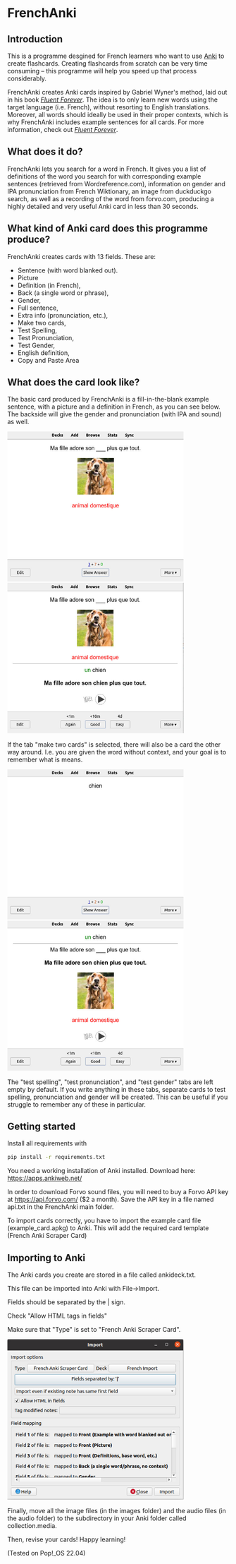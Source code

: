 # FrenchAnki

## Introduction
This is a programme desgined for French learners who want to use [Anki](https://apps.ankiweb.net/) to create flashcards. Creating flashcards from scratch can be very time consuming – this programme will help you speed up that process considerably.

FrenchAnki creates Anki cards inspired by Gabriel Wyner's method, laid out in his book [*Fluent Forever*](https://fluent-forever.com/book/). The idea is to only learn new words using the target language (i.e. French), without resorting to English translations. Moreover, all words should ideally be used in their proper contexts, which is why FrenchAnki includes example sentences for all cards. For more information, check out [*Fluent Forever*](https://fluent-forever.com/book/).



## What does it do?
FrenchAnki lets you search for a word in French. It gives you a list of definitions of the word you search for with corresponding example sentences (retrieved from Wordreference.com), information on gender and IPA pronunciation from French Wiktionary, an image from duckduckgo search, as well as a recording of the word from forvo.com, producing a highly detailed and very useful Anki card in less than 30 seconds.

## What kind of Anki card does this programme produce?
FrenchAnki creates cards with 13 fields. These are:
- Sentence (with word blanked out).
- Picture
- Definition (in French),
- Back (a single word or phrase),
- Gender,
- Full sentence,
- Extra info (pronunciation, etc.),
- Make two cards,
- Test Spelling,
- Test Pronunciation,
- Test Gender,
- English definition,
- Copy and Paste Area

## What does the card look like?
The basic card produced by FrenchAnki is a fill-in-the-blank example sentence, with a picture and a definition in French, as you can see below. The backside will give the gender and pronunciation (with IPA and sound) as well.

<img src="user_guide/front1.jpg" alt="Fill-in-the-blank card" width="400" height="auto"/>
<img src="user_guide/front2.jpg" alt="Fill-in-the-blank card with answer" width="400" height="auto"/>


If the tab "make two cards" is selected, there will also be a card the other way around. I.e. you are given the word without context, and your goal is to remember what is means.

<img src="user_guide/back1.jpg" alt="Single word card" width="400" height="auto"/>
<img src="user_guide/back2.jpg" alt="Single word card with answer" width="400" height="auto"/>

The "test spelling", "test pronunciation", and "test gender" tabs are left empty by default. If you write anything in these tabs, separate cards to test spelling, pronunciation and gender will be created. This can be useful if you struggle to remember any of these in particular.

## Getting started

Install all requirements with

```bash
pip install -r requirements.txt
```

You need a working installation of Anki installed. Download here: https://apps.ankiweb.net/

In order to download Forvo sound files, you will need to buy a Forvo API key at https://api.forvo.com/ ($2 a month). Save the API key in a file named api.txt in the FrenchAnki main folder.

To import cards correctly, you have to import the example card file (example_card.apkg) to Anki. This will add the required card template (French Anki Scraper Card)

## Importing to Anki
The Anki cards you create are stored in a file called ankideck.txt.

This file can be imported into Anki with File->Import.

Fields should be separated by the | sign.

Check "Allow HTML tags in fields"

Make sure that "Type" is set to "French Anki Scraper Card".

<img src="user_guide/import.jpg" alt="Single word card" width="400" height="auto"/>

Finally, move all the image files (in the images folder) and the audio files (in the audio folder) to the subdirectory in your Anki folder called collection.media.

Then, revise your cards! Happy learning!

(Tested on Pop!_OS 22.04)
